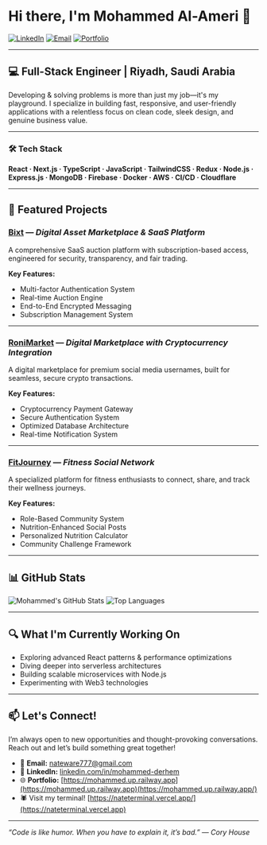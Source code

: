 # Hi there, I'm Mohammed Al-Ameri 👋

[![LinkedIn](https://img.shields.io/badge/LinkedIn-Connect-blue)](https://linkedin.com/in/mohammed-derhem)
[![Email](https://img.shields.io/badge/Email-Contact-informational)](mailto:nateware777@gmail.com)
[![Portfolio](https://img.shields.io/badge/Portfolio-Visit-brightgreen)](https://mohammed.up.railway.app(https://mohammed.up.railway.app))

---

## 💻 Full-Stack Engineer | Riyadh, Saudi Arabia

Developing & solving problems is more than just my job—it's my playground. I specialize in building fast, responsive, and user-friendly applications with a relentless focus on clean code, sleek design, and genuine business value.

---

### 🛠️ Tech Stack

**React · Next.js · TypeScript · JavaScript · TailwindCSS · Redux · Node.js · Express.js · MongoDB · Firebase · Docker · AWS · CI/CD · Cloudflare**

---

## 🚀 Featured Projects

### [Bixt](https://www.bixt.shop) — *Digital Asset Marketplace & SaaS Platform*

A comprehensive SaaS auction platform with subscription-based access, engineered for security, transparency, and fair trading.

**Key Features:**
- Multi-factor Authentication System
- Real-time Auction Engine
- End-to-End Encrypted Messaging
- Subscription Management System

---

### [RoniMarket](https://www.ronimarket.com) — *Digital Marketplace with Cryptocurrency Integration*

A digital marketplace for premium social media usernames, built for seamless, secure crypto transactions.

**Key Features:**
- Cryptocurrency Payment Gateway
- Secure Authentication System
- Optimized Database Architecture
- Real-time Notification System

---

### [FitJourney](#) — *Fitness Social Network*

A specialized platform for fitness enthusiasts to connect, share, and track their wellness journeys.

**Key Features:**
- Role-Based Community System
- Nutrition-Enhanced Social Posts
- Personalized Nutrition Calculator
- Community Challenge Framework

---

## 📊 GitHub Stats

![Mohammed's GitHub Stats](https://github-readme-stats.vercel.app/api?username=your-github-username&show_icons=true&hide_title=true)
![Top Languages](https://github-readme-stats.vercel.app/api/top-langs/?username=your-github-username&layout=compact)

---

## 🔍 What I'm Currently Working On

- Exploring advanced React patterns & performance optimizations  
- Diving deeper into serverless architectures  
- Building scalable microservices with Node.js  
- Experimenting with Web3 technologies

---

## 📫 Let's Connect!

I’m always open to new opportunities and thought-provoking conversations. Reach out and let’s build something great together!

- 📧 **Email:** nateware777@gmail.com  
- 💼 **LinkedIn:** [linkedin.com/in/mohammed-derhem](https://linkedin.com/in/mohammed-derhem)  
- 🌐 **Portfolio:** [https://mohammed.up.railway.app](https://mohammed.up.railway.app)(https://mohammed.up.railway.app/)
- 🕷️ Visit my terminal! [https://nateterminal.vercel.app/](https://nateterminal.vercel.app)

---

*“Code is like humor. When you have to explain it, it’s bad.” — Cory House*
